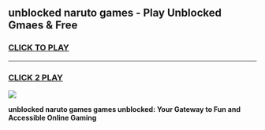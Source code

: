 
## unblocked naruto games - Play Unblocked Gmaes & Free
<h3>
<a href="https://news.freeplayer.one?title=unblocked_naruto_games&ref=16F">CLICK TO PLAY</a></h3>
<hr>

<h3>
<a href="https://news.freeplayer.one?title=unblocked_naruto_games&ref=16F">CLICK 2 PLAY</a>
  
</h3>

<a href="https://news.freeplayer.one?title=unblocked_naruto_games&ref=16F/"><img src="https://clearcache.store/games.png"></a>


**unblocked naruto games games unblocked: Your Gateway to Fun and Accessible Online Gaming**
